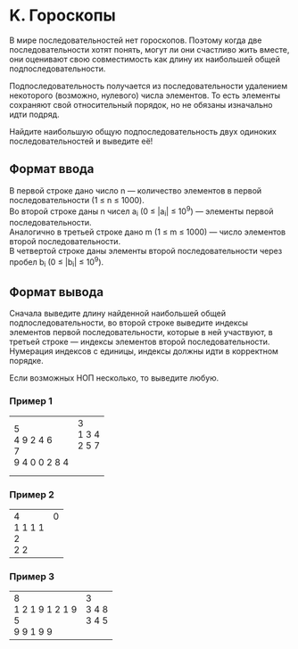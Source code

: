 # K. Гороскопы

В мире последовательностей нет гороскопов. Поэтому когда две последовательности хотят понять, могут ли они счастливо жить вместе, они оценивают свою совместимость как длину их наибольшей общей подпоследовательности.

Подпоследовательность получается из последовательности удалением некоторого (возможно, нулевого) числа элементов. То есть элементы сохраняют свой относительный порядок, но не обязаны изначально идти подряд.

Найдите наибольшую общую подпоследовательность двух одиноких последовательностей и выведите её!

## Формат ввода

В первой строке дано число n — количество элементов в первой последовательности (1 ≤ n ≤ 1000). <br>
Во второй строке даны n чисел a<sub>i</sub> (0 ≤ |a<sub>i</sub>| ≤ 10<sup>9</sup>) — элементы первой последовательности.  <br>
Аналогично в третьей строке дано m (1 ≤ m ≤ 1000) — число элементов второй последовательности.  <br>
В четвертой строке даны элементы второй последовательности через пробел b<sub>i</sub> (0 ≤ |b<sub>i</sub>| ≤ 10<sup>9</sup>).

## Формат вывода

Сначала выведите длину найденной наибольшей общей подпоследовательности, во второй строке выведите индексы элементов первой последовательности, которые в ней участвуют, в третьей строке — индексы элементов второй последовательности. Нумерация индексов с единицы, индексы должны идти в корректном порядке.

Если возможных НОП несколько, то выведите любую.

### Пример 1

<table><tr>
<td>
5<br>
4 9 2 4 6<br>
7<br>
9 4 0 0 2 8 4
</td>
<td>
3<br>
1 3 4<br>
2 5 7<br>
<br>
<br>
</td>
</tr></table>

### Пример 2

<table><tr>
<td>
4<br>
1 1 1 1<br>
2<br>
2 2
</td>
<td>
0<br>
<br>
<br>
<br>
</td>
</tr></table>

### Пример 3

<table><tr>
<td>
8<br>
1 2 1 9 1 2 1 9<br>
5<br>
9 9 1 9 9
</td>
<td>
3<br>
3 4 8<br>
3 4 5<br>
<br>
</td>
</tr></table>

